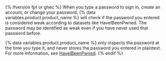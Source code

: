 {% ifversion fpt or ghec %}
When you type a password to sign in, create an account, or change your password, {% data variables.product.product_name %} will check if the password you entered is considered weak according to datasets like HaveIBeenPwned. The password may be identified as weak even if you have never used that password before.

{% data variables.product.product_name %} only inspects the password at the time you type it, and never stores the password you entered in plaintext. For more information, see [HaveIBeenPwned](https://haveibeenpwned.com/).
{% endif %}
